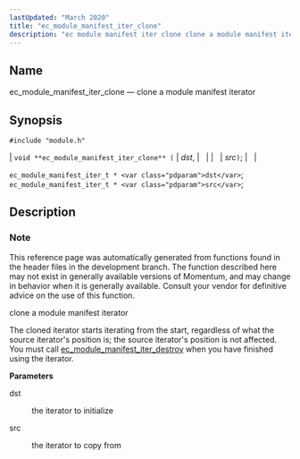 ```yaml
---
lastUpdated: "March 2020"
title: "ec_module_manifest_iter_clone"
description: "ec module manifest iter clone clone a module manifest iterator void ec module manifest iter clone dst src ec module manifest iter t dst ec module manifest iter t src This reference page was automatically generated from functions found in the header files in the development branch The function described..."
---
```


<a name="apis.ec_module_manifest_iter_clone"></a> 
## Name

ec_module_manifest_iter_clone — clone a module manifest iterator

## Synopsis

`#include "module.h"`

| `void **ec_module_manifest_iter_clone** (` | <var class="pdparam">dst</var>, |   |
|   | <var class="pdparam">src</var>`)`; |   |

`ec_module_manifest_iter_t * <var class="pdparam">dst</var>`;
`ec_module_manifest_iter_t * <var class="pdparam">src</var>`;<a name="idp57852752"></a> 
## Description

### Note

This reference page was automatically generated from functions found in the header files in the development branch. The function described here may not exist in generally available versions of Momentum, and may change in behavior when it is generally available. Consult your vendor for definitive advice on the use of this function.

clone a module manifest iterator

The cloned iterator starts iterating from the start, regardless of what the source iterator's position is; the source iterator's position is not affected. You must call [ec_module_manifest_iter_destroy](/momentum/3/3-api/apis-ec-module-manifest-iter-destroy) when you have finished using the iterator.

**<a name="idp57856848"></a> Parameters**

<dl class="variablelist">

<dt>dst</dt>

<dd>

the iterator to initialize

</dd>

<dt>src</dt>

<dd>

the iterator to copy from

</dd>

</dl>